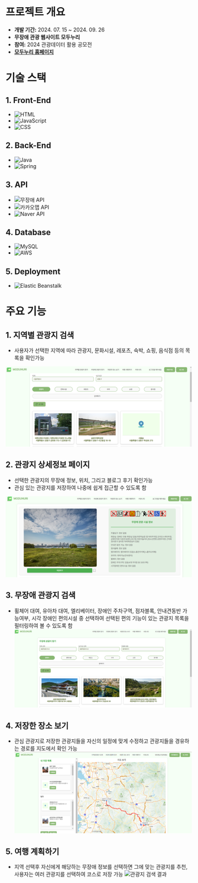 # 프로젝트 개요

- **개발 기간:** 2024. 07. 15 ~ 2024. 09. 26
- **무장애 관광 웹사이트 모두누리**  
- **참여:** 2024 관광데이터 활용 공모전
- [**모두누리 홈페이지**](http://boot-env.eba-7fvnpjyk.ap-northeast-2.elasticbeanstalk.com/)


# 기술 스택

## 1. Front-End
- ![HTML](https://img.shields.io/badge/-HTML-E34F26?logo=html5&logoColor=white)
- ![JavaScript](https://img.shields.io/badge/-JavaScript-F7DF1E?logo=javascript&logoColor=white)
- ![CSS](https://img.shields.io/badge/-CSS-1572B6?logo=css3&logoColor=white)

## 2. Back-End
- ![Java](https://img.shields.io/badge/-Java-007396?logo=java&logoColor=white)
- ![Spring](https://img.shields.io/badge/-Spring-6DB33F?logo=spring&logoColor=white)

## 3. API
- ![무장애 API](https://img.shields.io/badge/-무장애%20API-yellow)
- ![카카오맵 API](https://img.shields.io/badge/-KakaoMap%20API-FFCD00?logo=kakao)
- ![Naver API](https://img.shields.io/badge/-Naver%20API-03C75A?logo=naver)

## 4. Database
- ![MySQL](https://img.shields.io/badge/-MySQL-4479A1?logo=mysql&logoColor=white)
- ![AWS](https://img.shields.io/badge/-AWS-232F3E?logo=amazon-aws&logoColor=white)

## 5. Deployment
- ![Elastic Beanstalk](https://img.shields.io/badge/-Elastic%20Beanstalk-232F3E?logo=amazon-aws&logoColor=white)


# 주요 기능

## 1. 지역별 관광지 검색
- 사용자가 선택한 지역에 따라 관광지, 문화시설, 레포츠, 숙박, 쇼핑, 음식점 등의 목록을 확인가능

![관광지 검색](https://github.com/yangwoohyeon/image/blob/main/region.png)

## 2. 관광지 상세정보 페이지
- 선택한 관광지의 무장애 정보, 위치, 그리고 블로그 후기 확인가능
- 관심 있는 관광지를 저장하여 나중에 쉽게 접근할 수 있도록 함

![관광지 검색 결과](https://github.com/yangwoohyeon/image/blob/main/SearchResult.png)

## 3. 무장애 관광지 검색
 - 휠체어 대여, 유아차 대여, 엘리베이터, 장애인 주차구역, 점자블록, 안내견동반 가능여부, 시각 장애인 편의시설 중 선택하여 선택된 편의 기능이 있는 관광지 목록을 필터링하여 볼 수 있도록 함
![관광지 검색 결과](https://github.com/yangwoohyeon/image/blob/main/BarrierSearch.png)

## 4. 저장한 장소 보기
 - 관심 관광지로 저장한 관광지들을 자신의 일정에 맞게 수정하고 관광지들을 경유하는 경로를 지도에서 확인 가능
![관광지 검색 결과](https://github.com/yangwoohyeon/image/blob/main/map2.png)

## 5. 여행 계획하기
 - 지역 선택후 자신에게 해당하는 무장애 정보를 선택하면 그에 맞는 관광지를 추천, 사용자는 여러 관광지를 선택하여 코스로 저장 가능
![관광지 검색 결과](https://github.com/yangwoohyeon/image/blob/main/%EC%97%AC%ED%96%89-%EA%B3%84%ED%9A%8D%ED%95%98%EA%B8%B0-Chrome-2024-09-27-13-22-25.gif)

